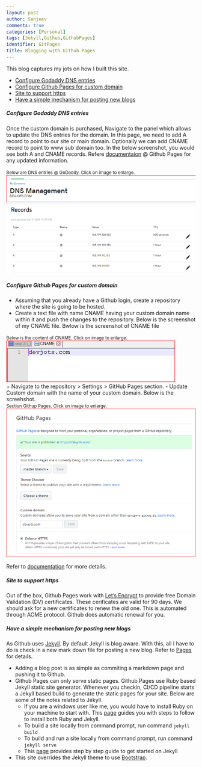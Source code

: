 ```yaml
---
layout: post
author: Sanjeev
comments: true
categories: [Personal]
tags: [Jekyll,Github,GithubPages]
identifier: GitPages
title: Blogging with Github Pages
---
```

This blog captures my jots on how I built this site. 

* [Configure Godaddy DNS entries](#configure-godaddy-dns-entries)
* [Configure Github Pages for custom domain](#configure-github-pages-for-custom-domain)
* [Site to support https](#site-to-support-https)
* [Have a simple mechanism for posting new blogs](#have-a-simple-mechanism-for-posting-new-blogs)

##### Configure Godaddy DNS entries
Once the custom domain is purchased, Navigate to the panel which allows to update the DNS entries for the domain. In this page, we need to add A record to point to our site or main domain. Optionally we can add CNAME record to point to www sub domain too. In the below screenshot, you would see both A and CNAME records. Refere [documentaion](https://help.github.com/articles/setting-up-an-apex-domain/#configuring-a-records-with-your-dns-provider) @ Github Pages for any updated information.


<div class="row">
<div class="col-3">
</div>
<div class="col-5">
<small class="text-info">Below are DNS entries @ GoDaddy. Click on image to enlarge. </small>
<a href="/assets/images/godaddy_dns.png">
<img src = "/assets/images/gitpages/godaddy_dns.png" class="img-thumbnail">
</a>
</div>
<div class="col-4">
</div>
</div>

##### Configure Github Pages for custom domain
+ Assuming that you already have a Github login, create a repository where the site is going to be hosted. 
+ Create a text file with name CNAME having your custom domain name within it and push the changes to the repository. Below is the screenshot of my CNAME file. Bwlow is the screenshot of CNAME file
<div class="row"><div class="col-3"></div><div class="col-5">
<small class="text-info">Below is the content of CNAME. Click on image to enlarge. </small>
<a href="/assets/images/cname.png">
<img src = "/assets/images/gitpages/cname.png" class="img-thumbnail">
</a>
</div><div class="col-4"></div></div>
+ Navigate to the repository > Settings > GitHub Pages section.
	- Update Custom domain with the name of your custom domain. Below is the screehshot.
<div class="row"><div class="col-3"></div><div class="col-5">
<small class="text-info">Section Githup Pages. Click on image to enlarge. </small>
<a href="/assets/images/custom_domain.png">
<img src = "/assets/images/gitpages/custom_domain.png" class="img-thumbnail">
</a>
</div><div class="col-4"></div></div>

Refer to [documentation](https://help.github.com/articles/adding-or-removing-a-custom-domain-for-your-github-pages-site/) for more details.
		
##### Site to support https
Out of the box, Github Pages work with [Let’s Encrypt](https://letsencrypt.org/) to provide free Domain Validation (DV) certificates. These cerificates are valid for 90 days. We should ask for a new certificates to renew the old one. This is automated through ACME protocol. Github does automatic renewal for you.

##### Have a simple mechanism for posting new blogs

As Github uses [Jekyll](https://jekyllrb.com). By default Jekyll is blog aware. With this, all I have to do is check in a new mark down file for posting a new blog. Refer to [Pages](https://jekyllrb.com/docs/posts/) for details.
* Adding a blog post is as simple as commiting a markdown page and pushing it to Github.
* Github Pages can only serve static pages. Github Pages use Ruby based Jekyll static site generator. Whenever you checkin, CI/CD pipeline starts a Jekyll based build to generate the static pages for your site. Below are some of the notes related to Jekyll.
	* If you are a windows user like me, you would have to install Ruby on your machine to start with. This [page](https://jekyllrb.com/docs/installation/windows/) guides you with steps to follow to install both Ruby and Jekyll.
	* To build a site locally from command prompt, run command <code>jekyll build</code>
	* To build and run a site locally from command prompt, run command <code>jekyll serve</code>
	* This [page](https://jekyllrb.com/docs/step-by-step/01-setup/) provides step by step guide to get started on Jekyll
* This site overrides the Jekyll theme to use [Bootstrap](https://getbootstrap.com).